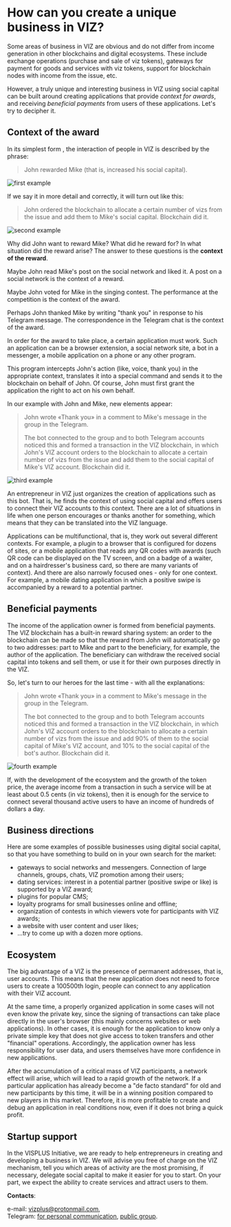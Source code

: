 # How can you create a unique business in VIZ?

Some areas of business in VIZ are obvious and do not differ from income generation in other blockchains and digital ecosystems. These include exchange operations (purchase and sale of viz tokens), gateways for payment for goods and services with viz tokens, support for blockchain nodes with income from the issue, etc.

However, a truly unique and interesting business in VIZ using social capital can be built around creating applications that provide *context for awards*, and receiving *beneficial payments* from users of these applications. Let's try to decipher it.

## Context of the award

In its simplest form , the interaction of people in VIZ is described by the phrase:

> John rewarded Mike (that is, increased his social capital).

![first example](https://raw.githubusercontent.com/vizplus/viz-biz/main/1.jpg)

If we say it in more detail and correctly, it will turn out like this:

> John ordered the blockchain to allocate a certain number of vizs from the issue and add them to Mike's social capital. Blockchain did it.

![second example](https://raw.githubusercontent.com/vizplus/viz-biz/main/2.jpg)

Why did John want to reward Mike? What did he reward for? In what situation did the reward arise? The answer to these questions is the **context of the reward**.

Maybe John read Mike's post on the social network and liked it. A post on a social network is the context of a reward.

Maybe John voted for Mike in the singing contest. The performance at the competition is the context of the award.

Perhaps John thanked Mike by writing "thank you" in response to his Telegram message. The correspondence in the Telegram chat is the context of the award.

In order for the award to take place, a certain application must work. Such an application can be a browser extension, a social network site, a bot in a messenger, a mobile application on a phone or any other program.

This program intercepts John's action (like, voice, thank you) in the appropriate context, translates it into a special command and sends it to the blockchain on behalf of John. Of course, John must first grant the application the right to act on his own behalf.

In our example with John and Mike, new elements appear:

> John wrote «Thank you» in a comment to Mike's message in the group in the Telegram.
>
> The bot connected to the group and to both Telegram accounts noticed this and formed a transaction in the VIZ blockchain, in which John's VIZ account orders to the blockchain to allocate a certain number of vizs from the issue and add them to the social capital of Mike's VIZ account. Blockchain did it.

![third example](https://raw.githubusercontent.com/vizplus/viz-biz/main/3.jpg)

An entrepreneur in VIZ just organizes the creation of applications such as this bot. That is, he finds the context of using social capital and offers users to connect their VIZ accounts to this context. There are a lot of situations in life when one person encourages or thanks another for something, which means that they can be translated into the VIZ language.

Applications can be multifunctional, that is, they work out several different contexts. For example, a plugin to a browser that is configured for dozens of sites, or a mobile application that reads any QR codes with awards (such QR code can be displayed on the TV screen, and  on a badge of a waiter, and on a hairdresser's business card, so there are many variants of context). And there are also narrowly focused ones - only for one context. For example, a mobile dating application in which a positive swipe is accompanied by a reward to a potential partner.

## Beneficial payments

The income of the application owner is formed from beneficial payments. The VIZ blockchain has a built-in reward sharing system: an order to the blockchain can be made so that the reward from John will automatically go to two addresses: part to Mike and part to the beneficiary, for example, the author of the application. The beneficiary can withdraw the received social capital into tokens and sell them, or use it for their own purposes directly in the VIZ.

So, let's turn to our heroes for the last time - with all the explanations:

> John wrote «Thank you» in a comment to Mike's message in the group in the Telegram. 
>
> The bot connected to the group and to both Telegram accounts noticed this and formed a transaction in the VIZ blockchain, in which John's VIZ account orders to the blockchain to allocate a certain number of vizs from the issue and add 90% of them to the social capital of Mike's VIZ account, and 10% to the social capital of the bot's author. Blockchain did it.

![fourth example](https://raw.githubusercontent.com/vizplus/viz-biz/main/4.jpg)

If, with the development of the ecosystem and the growth of the token price, the average income from a transaction in such a service will be at least about 0.5 cents (in viz tokens), then it is enough for the service to connect several thousand active users to have an income of hundreds of dollars a day.

## Business directions

Here are some examples of possible businesses using digital social capital, so that you have something to build on in your own search for the market:

- gateways to social networks and messengers. Connection of large channels, groups, chats, VIZ promotion among their users;
- dating services: interest in a potential partner (positive swipe or like) is supported by a VIZ award;
- plugins for popular CMS;
- loyalty programs for small businesses online and offline;
- organization of contests in which viewers vote for participants with VIZ awards;
- a website with user content and user likes;
- …try to come up with a dozen more options.

## Ecosystem

The big advantage of a VIZ is the presence of permanent addresses, that is, user accounts. This means that the new application does not need to force users to create a 100500th login, people can connect to any application with their VIZ account.

At the same time, a properly organized application in some cases will not even know the private key, since the signing of transactions can take place directly in the user's browser (this mainly concerns websites or web applications). In other cases, it is enough for the application to know only a private simple key that does not give access to token transfers and other "financial" operations. Accordingly, the application owner has less responsibility for user data, and users themselves have more confidence in new applications.

After the accumulation of a critical mass of VIZ participants, a network effect will arise, which will lead to a rapid growth of the network. If a particular application has already become a "de facto standard" for old and new participants by this time, it will be in a winning position compared to new players in this market. Therefore, it is more profitable to create and debug an application in real conditions now, even if it does not bring a quick profit.

## Startup support

In the VISPLUS Initiative, we are ready to help entrepreneurs in creating and developing a business in VIZ. We will advise you free of charge on the VIZ mechanism, tell you which areas of activity are the most promising, if necessary, delegate social capital to make it easier for you to start. On your part, we expect the ability to create services and attract users to them.

**Contacts**:

e-mail: [vizplus@protonmail.com](mailto:vizplus@protonmail.com),  
Telegram: [for personal communication](https://t.me/ae_viz_plus), [public group](https://t.me/vizplus).

